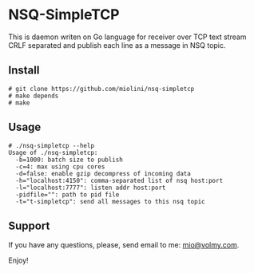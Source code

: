 # NSQ-SimpleTCP

This is daemon writen on Go language for receiver over TCP text stream CRLF separated and 
publish each line as a message in NSQ topic.

## Install

```
# git clone https://github.com/miolini/nsq-simpletcp
# make depends
# make
```

## Usage

```
# ./nsq-simpletcp --help
Usage of ./nsq-simpletcp:
  -b=1000: batch size to publish
  -c=4: max using cpu cores
  -d=false: enable gzip decompress of incoming data
  -h="localhost:4150": comma-separated list of nsq host:port
  -l="localhost:7777": listen addr host:port
  -pidfile="": path to pid file
  -t="t-simpletcp": send all messages to this nsq topic
```

## Support

If you have any questions, please, send email to me: mio@volmy.com.


Enjoy!